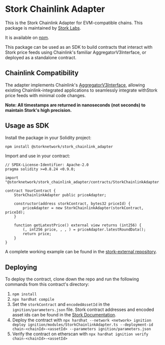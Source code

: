 # Stork Chainlink Adapter

This is the Stork Chainlink Adapter for EVM-compatible chains. This package is maintained by [Stork Labs](https://stork.network).

It is available on [npm](https://www.npmjs.com/package/@storknetwork/stork_chainlink_adapter).

This package can be used as an SDK to build contracts that interact with Stork price feeds using Chainlink's familiar AggregatorV3Interface, or deployed as a standalone contract.

## Chainlink Compatibility

The adapter implements Chainlink's [AggregatorV3Interface](https://github.com/smartcontractkit/chainlink-evm/blob/develop/contracts/src/v0.8/shared/interfaces/AggregatorV3Interface.sol), allowing existing Chainlink-integrated applications to seamlessly integrate withStork price feeds with minimal code changes.

**Note: All timestamps are returned in nanoseconds (not seconds) to maintain Stork's high precision.**

## Usage as SDK

Install the package in your Solidity project:

```bash
npm install @storknetwork/stork_chainlink_adapter
```

Import and use in your contract:

```solidity
// SPDX-License-Identifier: Apache-2.0
pragma solidity >=0.8.24 <0.9.0;

import "@storknetwork/stork_chainlink_adapter/contracts/StorkChainlinkAdapter.sol";

contract YourContract {
    StorkChainlinkAdapter public priceAdapter;
    
    constructor(address storkContract, bytes32 priceId) {
        priceAdapter = new StorkChainlinkAdapter(storkContract, priceId);
    }
    
    function getLatestPrice() external view returns (int256) {
        (, int256 price, , , ) = priceAdapter.latestRoundData();
        return price;
    }
}
```

A complete working example can be found in the [stork-external repository](https://github.com/stork-oracle/stork-external/tree/main/chains/evm/examples/stork_chainlink_adapter).


## Deploying

To deploy the contract, clone down the repo and run the following commands from this contract's directory:

1. `npm install`
2. `npx hardhat compile`
3. Set the `storkContract` and `encodedAssetId` in the `ignition/parameters.json` file. Stork contract addresses and encoded asset ids can be found in the [Stork Documentation](https://docs.stork.network/). 
4. Deploy the contract with `npx hardhat --network <network> ignition deploy ignition/modules/StorkChainlinkAdapter.ts --deployment-id chain-<chainId>-<assetId> --parameters ignition/parameters.json`
5. Verify the contract on etherscan with `npx hardhat ignition verify chain-<chainId>-<assetId>`
